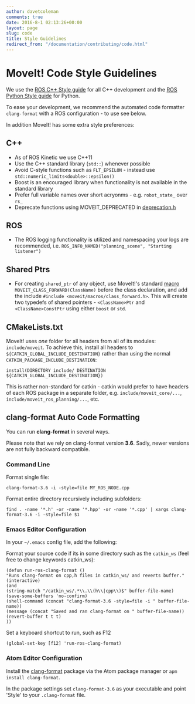 ```yaml
---
author: davetcoleman
comments: true
date: 2016-8-1 02:13:26+00:00
layout: page
slug: code
title: Style Guidelines
redirect_from: "/documentation/contributing/code.html"
---
```


# MoveIt! Code Style Guidelines

We use the [ROS C++ Style guide](http://wiki.ros.org/CppStyleGuide) for all C++ development and the [ROS Python Style guide](http://wiki.ros.org/PyStyleGuide) for Python.

To ease your development, we recommend the automated code formatter ``clang-format`` with a ROS configuration - to use see below.

In addition MoveIt! has some extra style preferences:

## C++

 - As of ROS Kinetic we use C++11
 - Use the C++ standard library (``std::``) whenever possible
 - Avoid C-style functions such as ``FLT_EPSILON`` - instead use ``std::numeric_limits<double>::epsilon()``
 - Boost is an encouraged library when functionality is not available in the standard library
 - Prefer full variable names over short acryonms - e.g. ``robot_state_`` over ``rs_``
 - Deprecate functions using MOVEIT_DEPRECATED in [deprecation.h](https://github.com/ros-planning/moveit/blob/kinetic-devel/moveit_core/macros/include/moveit/macros/deprecation.h)

## ROS

 - The ROS logging functionality is utilized and namespacing your logs are recommended, i.e. ``ROS_INFO_NAMED("planning_scene", "Starting listener")``

## Shared Ptrs

 - For creating ``shared_ptr`` of any object, use MoveIt!'s standard [macro](https://github.com/ros-planning/moveit/blob/kinetic-devel/moveit_core/macros/include/moveit/macros/class_forward.h) ``MOVEIT_CLASS_FORWARD(ClassName)`` before the class declaration, and add the include ``#include <moveit/macros/class_forward.h>``. This will create two typedefs of shared pointers - ``<ClassName>Ptr`` and ``<ClassName>ConstPtr`` using either ``boost`` or ``std``.

## CMakeLists.txt

MoveIt! uses *one* folder for all headers from all of its modules: ``include/moveit``. To achieve this, install all headers to `${CATKIN_GLOBAL_INCLUDE_DESTINATION}` rather than using the normal `CATKIN_PACKAGE_INCLUDE_DESTINATION`:

    install(DIRECTORY include/ DESTINATION ${CATKIN_GLOBAL_INCLUDE_DESTINATION})

This is rather non-standard for catkin - catkin would prefer to have headers of each ROS package in a separate folder,
e.g. `include/moveit_core/...`, `include/moveit_ros_planning/...`, etc.

## clang-format Auto Code Formatting

You can run **clang-format** in several ways.

Please note that we rely on clang-format version **3.6**. Sadly, newer versions are not fully backward compatible.

### Command Line

Format single file:

    clang-format-3.6 -i -style=file MY_ROS_NODE.cpp

Format entire directory recursively including subfolders:

    find . -name '*.h' -or -name '*.hpp' -or -name '*.cpp' | xargs clang-format-3.6 -i -style=file $1

### Emacs Editor Configuration

In your ``~/.emacs`` config file, add the following:

Format your source code if its in some directory such as the ``catkin_ws`` (feel free to change keywords catkin_ws):

```
(defun run-ros-clang-format ()
"Runs clang-format on cpp,h files in catkin_ws/ and reverts buffer."
(interactive)
(and
(string-match "/catkin_ws/.*\\.\\(h\\|cpp\\)$" buffer-file-name)
(save-some-buffers 'no-confirm)
(shell-command (concat "clang-format-3.6 -style=file -i " buffer-file-name))
(message (concat "Saved and ran clang-format on " buffer-file-name))
(revert-buffer t t t)
))
```

Set a keyboard shortcut to run, such as F12

    (global-set-key [f12] 'run-ros-clang-format)

### Atom Editor Configuration

Install the [clang-format](https://atom.io/packages/clang-format) package via the Atom package manager or ``apm install clang-format``.

In the package settings set ``clang-format-3.6`` as your executable and point 'Style' to your ``.clang-format`` file.

